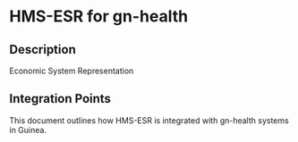 # HMS-ESR for gn-health

## Description

Economic System Representation

## Integration Points

This document outlines how HMS-ESR is integrated with gn-health systems in Guinea.
